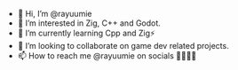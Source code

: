 - 👋 Hi, I’m @rayuumie
- 👀 I’m interested in Zig, C++ and Godot.
- 🌱 I’m currently learning Cpp and Zig⚡
- 💞️ I’m looking to collaborate on game dev related projects.
- 📫 How to reach me @rayuumie on socials 🧙‍♂️👍🏻

<!---
rayuumie/rayuumie is a ✨ special ✨ repository because its `README.md` (this file) appears on your GitHub profile.
You can click the Preview link to take a look at your changes.
--->
